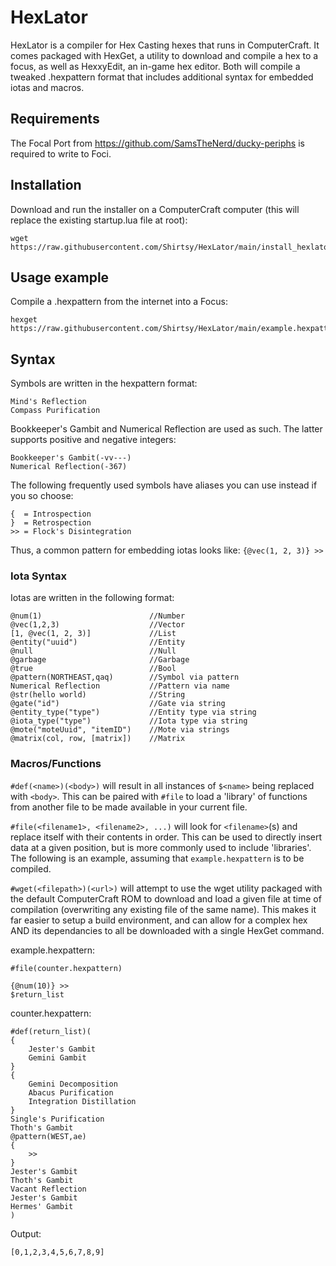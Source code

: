# HexLator
HexLator is a compiler for Hex Casting hexes that runs in ComputerCraft. It comes packaged with HexGet, a utility to download and compile a hex to a focus, as well as HexxyEdit, an in-game hex editor. Both will compile a tweaked .hexpattern format that includes additional syntax for embedded iotas and macros.

## Requirements
The Focal Port from https://github.com/SamsTheNerd/ducky-periphs is required to write to Foci.

## Installation
Download and run the installer on a ComputerCraft computer (this will replace the existing startup.lua file at root):
```
wget https://raw.githubusercontent.com/Shirtsy/HexLator/main/install_hexlator.lua
```

## Usage example
Compile a .hexpattern from the internet into a Focus:
```
hexget https://raw.githubusercontent.com/Shirtsy/HexLator/main/example.hexpattern
```

## Syntax

Symbols are written in the hexpattern format:

```
Mind's Reflection
Compass Purification
```

Bookkeeper's Gambit and Numerical Reflection are used as such. The latter supports positive and negative integers:
```
Bookkeeper's Gambit(-vv---)
Numerical Reflection(-367)
```

The following frequently used symbols have aliases you can use instead if you so choose:
```
{  = Introspection
}  = Retrospection
>> = Flock's Disintegration
```

Thus, a common pattern for embedding iotas looks like: ```{@vec(1, 2, 3)} >>```

### Iota Syntax
Iotas are written in the following format:
```
@num(1)                        //Number
@vec(1,2,3)                    //Vector
[1, @vec(1, 2, 3)]             //List
@entity("uuid")                //Entity 
@null                          //Null
@garbage                       //Garbage
@true                          //Bool
@pattern(NORTHEAST,qaq)        //Symbol via pattern
Numerical Reflection           //Pattern via name
@str(hello world)              //String
@gate("id")                    //Gate via string
@entity_type("type")           //Entity type via string
@iota_type("type")             //Iota type via string
@mote("moteUuid", "itemID")    //Mote via strings
@matrix(col, row, [matrix])    //Matrix
```

### Macros/Functions
```#def(<name>)(<body>)``` will result in all instances of ```$<name>``` being replaced with ```<body>```. This can be paired with ```#file``` to load a 'library' of functions from another file to be made available in your current file.

```#file(<filename1>, <filename2>, ...)``` will look for ```<filename>```(s) and replace itself with their contents in order. This can be used to directly insert data at a given position, but is more commonly used to include 'libraries'. The following is an example, assuming that ```example.hexpattern``` is to be compiled.

```#wget(<filepath>)(<url>)``` will attempt to use the wget utility packaged with the default ComputerCraft ROM to download and load a given file at time of compilation (overwriting any existing file of the same name). This makes it far easier to setup a build environment, and can allow for a complex hex AND its dependancies to all be downloaded with a single HexGet command.

example.hexpattern:
```
#file(counter.hexpattern)

{@num(10)} >>
$return_list
```
counter.hexpattern:
```
#def(return_list)(
{
    Jester's Gambit
    Gemini Gambit
}
{
    Gemini Decomposition
    Abacus Purification
    Integration Distillation
}
Single's Purification
Thoth's Gambit
@pattern(WEST,ae)
{
    >>
}
Jester's Gambit
Thoth's Gambit
Vacant Reflection
Jester's Gambit
Hermes' Gambit
)
```
Output:
```
[0,1,2,3,4,5,6,7,8,9]
```